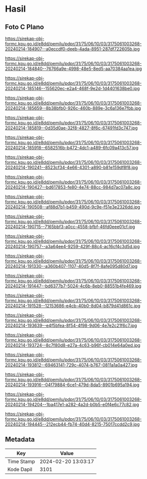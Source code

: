 # Hasil

## Foto C Plano

https://sirekap-obj-formc.kpu.go.id/e8dd/pemilu/pdpr/31/75/06/10/03/3175061003268-20240214-184907--a0eccdf0-deeb-4ada-8951-287df722605b.jpg

https://sirekap-obj-formc.kpu.go.id/e8dd/pemilu/pdpr/31/75/06/10/03/3175061003268-20240214-184840--76766a9e-4998-48e5-8ed5-aa70384aa1ea.jpg

https://sirekap-obj-formc.kpu.go.id/e8dd/pemilu/pdpr/31/75/06/10/03/3175061003268-20240214-185146--155620ec-e2a4-468f-9e2d-1d4401638be0.jpg

https://sirekap-obj-formc.kpu.go.id/e8dd/pemilu/pdpr/31/75/06/10/03/3175061003268-20240214-185659--8b38bfb0-926c-460b-889e-3c6a136e7fbb.jpg

https://sirekap-obj-formc.kpu.go.id/e8dd/pemilu/pdpr/31/75/06/10/03/3175061003268-20240214-185819--0d35d0ae-32f8-4827-8f6c-67491fd3c747.jpg

https://sirekap-obj-formc.kpu.go.id/e8dd/pemilu/pdpr/31/75/06/10/03/3175061003268-20240214-185918--6582516b-b472-4dc1-a489-6fc09a413c57.jpg

https://sirekap-obj-formc.kpu.go.id/e8dd/pemilu/pdpr/31/75/06/10/03/3175061003268-20240214-190241--8523cf34-4e66-4301-a890-b81e159df8f8.jpg

https://sirekap-obj-formc.kpu.go.id/e8dd/pemilu/pdpr/31/75/06/10/03/3175061003268-20240214-190427--bd617853-fe80-4e74-88cc-984d7ac07a8c.jpg

https://sirekap-obj-formc.kpu.go.id/e8dd/pemilu/pdpr/31/75/06/10/03/3175061003268-20240214-190508--af88d7b1-b459-490d-9c9e-f51e3e2326dd.jpg

https://sirekap-obj-formc.kpu.go.id/e8dd/pemilu/pdpr/31/75/06/10/03/3175061003268-20240214-190715--7165bbf3-a0cc-4558-bfbf-46fd0eee01cf.jpg

https://sirekap-obj-formc.kpu.go.id/e8dd/pemilu/pdpr/31/75/06/10/03/3175061003268-20240214-190757--a3a64ee4-9259-429f-88c4-ac16cf4c3d5d.jpg

https://sirekap-obj-formc.kpu.go.id/e8dd/pemilu/pdpr/31/75/06/10/03/3175061003268-20240214-191330--a360b407-1107-40d5-8f7f-8afe095d80d7.jpg

https://sirekap-obj-formc.kpu.go.id/e8dd/pemilu/pdpr/31/75/06/10/03/3175061003268-20240214-191447--bd6377b7-5024-4c6b-8eb0-88551b4fe469.jpg

https://sirekap-obj-formc.kpu.go.id/e8dd/pemilu/pdpr/31/75/06/10/03/3175061003268-20240214-191528--12153686-e4cb-40b0-8d04-b879d41d861c.jpg

https://sirekap-obj-formc.kpu.go.id/e8dd/pemilu/pdpr/31/75/06/10/03/3175061003268-20240214-193639--e4f5bfea-8f54-4f98-9d06-4e7e2c21f6c7.jpg

https://sirekap-obj-formc.kpu.go.id/e8dd/pemilu/pdpr/31/75/06/10/03/3175061003268-20240214-193724--8c7f80d8-e27a-4c63-b96f-cb014e64a0ed.jpg

https://sirekap-obj-formc.kpu.go.id/e8dd/pemilu/pdpr/31/75/06/10/03/3175061003268-20240214-193812--69463141-729c-4074-b767-0811a1a0a427.jpg

https://sirekap-obj-formc.kpu.go.id/e8dd/pemilu/pdpr/31/75/06/10/03/3175061003268-20240214-193916--04f79884-6ce1-479d-8da5-8901b695a194.jpg

https://sirekap-obj-formc.kpu.go.id/e8dd/pemilu/pdpr/31/75/06/10/03/3175061003268-20240214-194204--1ba417e1-a282-4a2d-b0b5-e0f4e6c77c82.jpg

https://sirekap-obj-formc.kpu.go.id/e8dd/pemilu/pdpr/31/75/06/10/03/3175061003268-20240214-194445--212ecb44-fb74-40d4-8215-75017ccdd2c9.jpg


## Metadata

| Key        | Value               |
| ---------- | ------------------- |
| Time Stamp | 2024-02-20 13:03:17 |
| Kode Dapil | 3101                |



